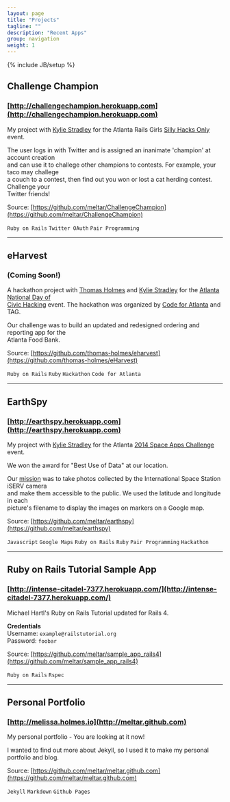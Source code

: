 ```yaml
---
layout: page
title: "Projects"
tagline: ""
description: "Recent Apps"
group: navigation
weight: 1
---
```

{% include JB/setup %}

## Challenge Champion  

### **[http://challengechampion.herokuapp.com](http://challengechampion.herokuapp.com)**
My project with [Kylie Stradley](https://github.com/kstradley) for the Atlanta Rails Girls
[Silly Hacks Only](http://www.meetup.com/Rails-Girls-Atlanta/events/141284772/) event.

The user logs in with Twitter and is assigned an inanimate 'champion' at account creation  
and can use it to challege other champions to contests. For example, your taco may challege  
a couch to a contest, then find out you won or lost a cat herding contest. Challenge your  
Twitter friends!

Source: [https://github.com/meltar/ChallengeChampion](https://github.com/meltar/ChallengeChampion)

`Ruby on Rails` `Twitter OAuth` `Pair Programming`

***


## eHarvest

### **(Coming Soon!)**  
A hackathon project with [Thomas Holmes](https://github.com/thomas-holmes) and
[Kylie Stradley](https://github.com/kstradley) for the [Atlanta National Day of  
Civic Hacking](http://hackforchange.org/events/atlanta-national-day-of-civic-hacking/) event. The hackathon was organized by
[Code for Atlanta](http://www.codeforatlanta.org/) and TAG.

Our challenge was to build an updated and redesigned ordering and reporting app for the  
Atlanta Food Bank.

Source: [https://github.com/thomas-holmes/eharvest](https://github.com/thomas-holmes/eHarvest)

`Ruby on Rails` `Ruby` `Hackathon` `Code for Atlanta`

***

## EarthSpy

### **[http://earthspy.herokuapp.com](http://earthspy.herokuapp.com)**  
My project with [Kylie Stradley](https://github.com/kstradley) for the Atlanta
[2014 Space Apps Challenge](https://2014.spaceappschallenge.org/location/atlanta/) event.

We won the award for "Best Use of Data" at our location.

Our [mission](https://2014.spaceappschallenge.org/challenge/earth-images-space-station/)
was to take photos collected by the International Space Station iSERV camera  
and make them accessible to the public.  We used the latitude and longitude in each  
picture's filename to display the images on markers on a Google map.

Source: [https://github.com/meltar/earthspy](https://github.com/meltar/earthspy)

`Javascript` `Google Maps` `Ruby on Rails` `Ruby` `Pair Programming` `Hackathon`

***

## Ruby on Rails Tutorial Sample App

### **[http://intense-citadel-7377.herokuapp.com/](http://intense-citadel-7377.herokuapp.com/)**
Michael Hartl's Ruby on Rails Tutorial updated for Rails 4.

**Credentials**  
Username:  `example@railstutorial.org`  
Password:  `foobar`

Source: [https://github.com/meltar/sample_app_rails4](https://github.com/meltar/sample_app_rails4)

`Ruby on Rails` `Rspec`

***

## Personal Portfolio

### **[http://melissa.holmes.io](http://meltar.github.com)**
My personal portfolio - You are looking at it now!

I wanted to find out more about Jekyll, so I
used it to make my personal portfolio and blog.

Source: [https://github.com/meltar/meltar.github.com](https://github.com/meltar/meltar.github.com)

`Jekyll` `Markdown` `Github Pages`

